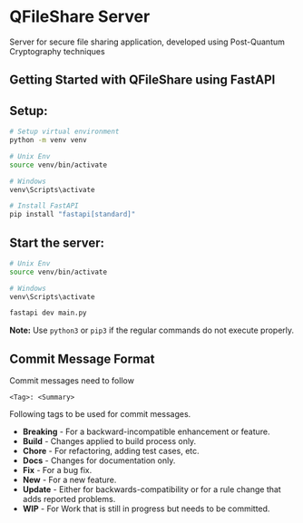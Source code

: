 # QFileShare Server
Server for secure file sharing application, developed using Post-Quantum Cryptography techniques

## Getting Started with QFileShare using FastAPI

## Setup:

```bash
# Setup virtual environment
python -m venv venv

# Unix Env
source venv/bin/activate

# Windows
venv\Scripts\activate

# Install FastAPI
pip install "fastapi[standard]"
```

## Start the server:
```bash
# Unix Env
source venv/bin/activate

# Windows
venv\Scripts\activate

fastapi dev main.py
```

**Note:** Use `python3` or `pip3` if the regular commands do not execute properly.

## Commit Message Format

Commit messages need to follow

```
<Tag>: <Summary>
```

Following tags to be used for commit messages.

- **Breaking** - For a backward-incompatible enhancement or feature.
- **Build** - Changes applied to build process only.
- **Chore** - For refactoring, adding test cases, etc.
- **Docs** - Changes for documentation only.
- **Fix** - For a bug fix.
- **New** - For a new feature.
- **Update** - Either for backwards-compatibility or for a rule change that adds reported problems.
- **WIP** - For Work that is still in progress but needs to be committed.
